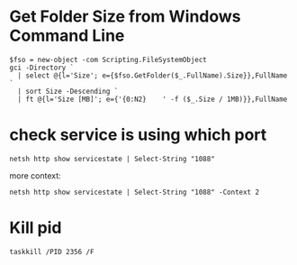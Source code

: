 # Get Folder Size from Windows Command Line
```
$fso = new-object -com Scripting.FileSystemObject
gci -Directory `
  | select @{l='Size'; e={$fso.GetFolder($_.FullName).Size}},FullName `
  | sort Size -Descending `
  | ft @{l='Size [MB]'; e={'{0:N2}    ' -f ($_.Size / 1MB)}},FullName
```


# check service is using which port
```
netsh http show servicestate | Select-String "1088"
```
more context:
```
netsh http show servicestate | Select-String "1088" -Context 2
```

# Kill pid
```
taskkill /PID 2356 /F
```
